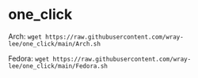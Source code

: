 # one_click
Arch: `wget https://raw.githubusercontent.com/wray-lee/one_click/main/Arch.sh`


Fedora: `wget https://raw.githubusercontent.com/wray-lee/one_click/main/Fedora.sh`
